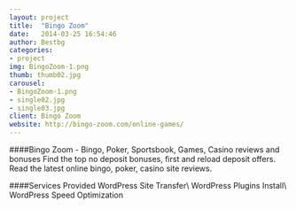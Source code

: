 ```yaml
---
layout: project
title:  "Bingo Zoom"
date:   2014-03-25 16:54:46
author: Bestbg
categories:
- project
img: BingoZoom-1.png
thumb: thumb02.jpg
carousel:
- BingoZoom-1.png
- single02.jpg
- single03.jpg
client: Bingo Zoom
website: http://bingo-zoom.com/online-games/
---
```

####Bingo Zoom - Bingo, Poker, Sportsbook, Games, Casino reviews and bonuses
Find the top no deposit bonuses, first and reload deposit offers. Read the latest online bingo, poker, casino site reviews.

####Services Provided
WordPress Site Transfer\\
WordPress Plugins Install\\
WordPress Speed Optimization